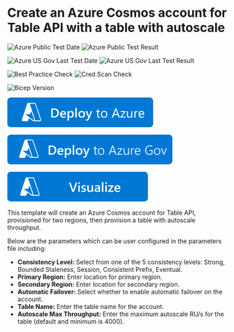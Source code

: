 # Create an Azure Cosmos account for Table API with a table with autoscale

![Azure Public Test Date](https://azurequickstartsservice.blob.core.windows.net/badges/quickstarts/microsoft.documentdb/cosmosdb-table-autoscale/PublicLastTestDate.svg)
![Azure Public Test Result](https://azurequickstartsservice.blob.core.windows.net/badges/quickstarts/microsoft.documentdb/cosmosdb-table-autoscale/PublicDeployment.svg)

![Azure US Gov Last Test Date](https://azurequickstartsservice.blob.core.windows.net/badges/quickstarts/microsoft.documentdb/cosmosdb-table-autoscale/FairfaxLastTestDate.svg)
![Azure US Gov Last Test Result](https://azurequickstartsservice.blob.core.windows.net/badges/quickstarts/microsoft.documentdb/cosmosdb-table-autoscale/FairfaxDeployment.svg)

![Best Practice Check](https://azurequickstartsservice.blob.core.windows.net/badges/quickstarts/microsoft.documentdb/cosmosdb-table-autoscale/BestPracticeResult.svg)
![Cred Scan Check](https://azurequickstartsservice.blob.core.windows.net/badges/quickstarts/microsoft.documentdb/cosmosdb-table-autoscale/CredScanResult.svg)

![Bicep Version](https://azurequickstartsservice.blob.core.windows.net/badges/quickstarts/microsoft.documentdb/cosmosdb-table-autoscale/BicepVersion.svg)

[![Deploy To Azure](https://raw.githubusercontent.com/Azure/azure-quickstart-templates/master/1-CONTRIBUTION-GUIDE/images/deploytoazure.svg?sanitize=true)](https://portal.azure.com/#create/Microsoft.Template/uri/https%3A%2F%2Fraw.githubusercontent.com%2FAzure%2Fazure-quickstart-templates%2Fmaster%2Fquickstarts%2Fmicrosoft.documentdb%2Fcosmosdb-table-autoscale%2Fazuredeploy.json)  

[![Deploy To Azure Gov](https://raw.githubusercontent.com/Azure/azure-quickstart-templates/master/1-CONTRIBUTION-GUIDE/images/deploytoazuregov.svg?sanitize=true)](https://portal.azure.us/#create/Microsoft.Template/uri/https%3A%2F%2Fraw.githubusercontent.com%2FAzure%2Fazure-quickstart-templates%2Fmaster%2Fquickstarts%2Fmicrosoft.documentdb%2Fcosmosdb-table-autoscale%2Fazuredeploy.json)

[![Visualize](https://raw.githubusercontent.com/Azure/azure-quickstart-templates/master/1-CONTRIBUTION-GUIDE/images/visualizebutton.svg?sanitize=true)](http://armviz.io/#/?load=https%3A%2F%2Fraw.githubusercontent.com%2FAzure%2Fazure-quickstart-templates%2Fmaster%2Fquickstarts%2Fmicrosoft.documentdb%2Fcosmosdb-table-autoscale%2Fazuredeploy.json)

This template will create an Azure Cosmos account for Table API, provisioned for two regions, then provision a table with autoscale throughput.

Below are the parameters which can be user configured in the parameters file including:

- **Consistency Level:** Select from one of the 5 consistency levels: Strong, Bounded Staleness, Session, Consistent Prefix, Eventual.
- **Primary Region:** Enter location for primary region.
- **Secondary Region:** Enter location for secondary region.
- **Automatic Failover:** Select whether to enable automatic failover on the account.
- **Table Name:** Enter the table name for the account.
- **Autoscale Max Throughput:** Enter the maximum autoscale RU/s for the table (default and minimum is 4000).
